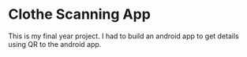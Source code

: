 # Clothe Scanning App
 This is my final year project. I had to build an android app to get details using QR to the android app.
